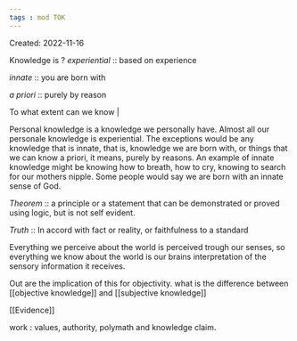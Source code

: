 ```yaml
---
tags : mod TOK
---
```

Created: 2022-11-16 

Knowledge is 
?
*experiential* :: based on experience  
<!--SR:!2022-11-25,3,270-->
*innate* ::   you are born with
<!--SR:!2022-11-25,3,270-->
*a priori* :: purely by reason 
<!--SR:!2022-11-25,3,270-->

To what extent can we know | 

Personal knowledge is a knowledge we personally have. Almost all our personale knowledge is experiential. The exceptions would be any knowledge that is innate, that is, knowledge we are born with, or things that we can know a priori, it means, purely by reasons. An example of innate knowledge might be knowing how to breath, how to cry, knowing to search for our mothers nipple. 
Some people would say we are born with an innate sense of God. 

*Theorem* :: a principle or a statement that can be demonstrated or proved using logic, but is not self evident.
<!--SR:!2022-11-23,1,230-->

*Truth* :: In accord with fact or reality, or faithfulness to a standard
<!--SR:!2022-11-23,1,230-->

Everything we perceive about the world is perceived trough our senses, so everything we know about the world is our brains interpretation of the sensory information it receives. 

Out are the implication of this for objectivity. 
what is the difference between [[objective knowledge]] and [[subjective knowledge]] 

[[Evidence]] 

work : values, authority, polymath and knowledge claim.